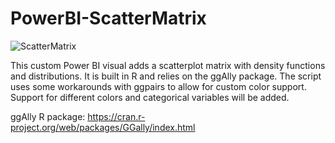 # PowerBI-ScatterMatrix

![ScatterMatrix]([http://url/to/img.png](https://i.imgur.com/acDeRMs.png)https://i.imgur.com/acDeRMs.png)

This custom Power BI visual adds a scatterplot matrix with density functions and distributions. It is built in R and relies on the ggAlly package. The script uses some workarounds with ggpairs to allow for custom color support. Support for different colors and categorical variables will be added.

ggAlly R package: https://cran.r-project.org/web/packages/GGally/index.html
